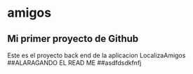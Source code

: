 # amigos

## Mi primer proyecto de Github
Este es el proyecto back end de la aplicacion LocalizaAmigos
##ALARAGANDO EL READ ME
##asdfdsdkfnfj